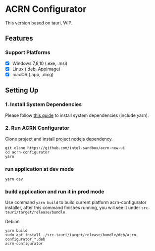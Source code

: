 # ACRN Configurator

This version based on tauri, WIP.

## Features

### Support Platforms
- [x] Windows 7,8,10 (.exe, .msi)
- [x] Linux (.deb, AppImage)
- [x] macOS (.app, .dmg)

## Setting Up

### 1. Install System Dependencies

Please follow [this guide](https://tauri.studio/docs/getting-started/prerequisites)
to install system dependencies (include yarn).  

### 2. Run ACRN Configurator

Clone project and install project nodejs dependency.

```shell
git clone https://github.com/intel-sandbox/acrn-new-ui
cd acrn-configurator
yarn
```

### run application at dev mode

```shell
yarn dev
```

### build application and run it in prod mode

Use command `yarn build` to build current platform acrn-configurator installer,
after this command finishes running, you will see it under `src-tauri/target/release/bundle`

Debian

```shell
yarn build
sudo apt install ./src-tauri/target/release/bundle/deb/acrn-configurator_*.deb
acrn-configurator
```
